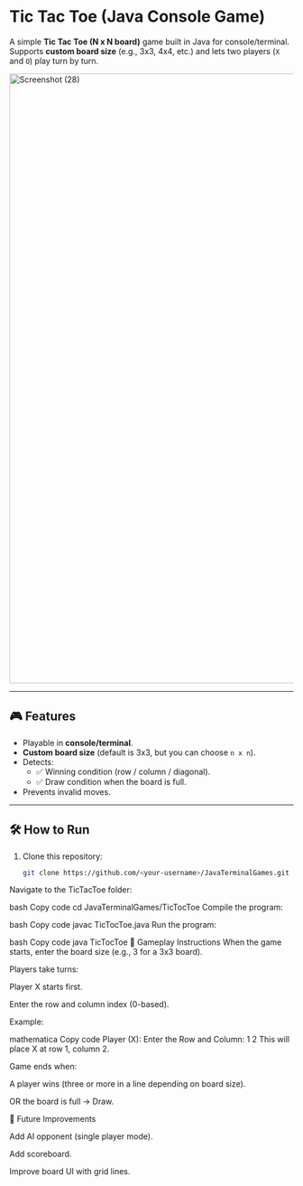 # Tic Tac Toe (Java Console Game)

A simple **Tic Tac Toe (N x N board)** game built in Java for console/terminal.  
Supports **custom board size** (e.g., 3x3, 4x4, etc.) and lets two players (`X` and `O`) play turn by turn.


<img width="890" height="1080" alt="Screenshot (28)" src="https://github.com/user-attachments/assets/aaf74011-15dc-47d6-9fef-ceb5194a3b53" />


---

## 🎮 Features
- Playable in **console/terminal**.
- **Custom board size** (default is 3x3, but you can choose `n x n`).
- Detects:
  - ✅ Winning condition (row / column / diagonal).
  - ✅ Draw condition when the board is full.
- Prevents invalid moves.

---

## 🛠️ How to Run
1. Clone this repository:
   ```bash
   git clone https://github.com/<your-username>/JavaTerminalGames.git
Navigate to the TicTacToe folder:

bash
Copy code
cd JavaTerminalGames/TicTocToe
Compile the program:

bash
Copy code
javac TicTocToe.java
Run the program:

bash
Copy code
java TicTocToe
🎯 Gameplay Instructions
When the game starts, enter the board size (e.g., 3 for a 3x3 board).

Players take turns:

Player X starts first.

Enter the row and column index (0-based).

Example:

mathematica
Copy code
Player (X): Enter the Row and Column:
1 2
This will place X at row 1, column 2.

Game ends when:

A player wins (three or more in a line depending on board size).

OR the board is full → Draw.


📌 Future Improvements

Add AI opponent (single player mode).

Add scoreboard.

Improve board UI with grid lines.


